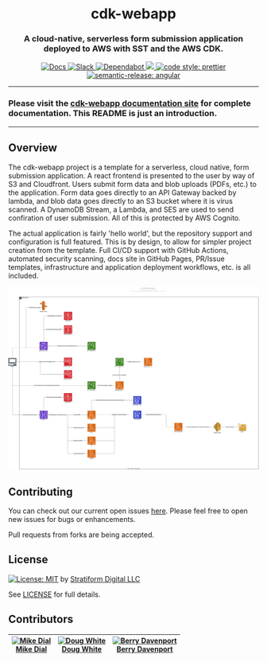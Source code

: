 <h1 align="center" style="border-bottom: none;"> cdk-webapp</h1>
<h3 align="center">A cloud-native, serverless form submission application deployed to AWS with SST and the AWS CDK.</h3>
<p align="center">
  <!--
  The following badges won't be functional unless the repository is public.
  <a href="https://github.com/stratiformdigital/cdk-webapp/releases/latest">
    <img alt="latest release" src="https://img.shields.io/github/release/stratiformdigital/cdk-webapp.svg">
  </a>
 <a href="https://github.com/stratiformdigital/cdk-webapp/actions/workflows/codeql-analysis.yml">
    <img alt="CodeQL" src="https://github.com/stratiformdigital/cdk-webapp/actions/workflows/codeql-analysis.yml/badge.svg?branch=main">
  </a>
  -->
  <a href="https://animated-umbrella-2bc1a76f.pages.github.io">
    <img alt="Docs" src="https://img.shields.io/badge/Docs-Pages-blue.svg">
  </a>
  <a href="https://stratiformworkspace.slack.com/archives/C03PPFBCLQ5">
    <img alt="Slack" src="https://img.shields.io/badge/Slack-accelerators-purple.svg">
  </a>
  <a href="https://dependabot.com/">
    <img alt="Dependabot" src="https://badgen.net/badge/Dependabot/enabled/green?icon=dependabot">
  </a>
  <a href="https://codeclimate.com/repos/62ba4d05ce718301a400cbad/maintainability">
    <img src="https://api.codeclimate.com/v1/badges/224d6a63e41ff1fca06f/maintainability" />
  </a>
  <a href="https://github.com/prettier/prettier">
    <img alt="code style: prettier" src="https://img.shields.io/badge/code_style-prettier-ff69b4.svg?style=flat-square">
  </a>
  <a href="https://github.com/semantic-release/semantic-release">
    <img alt="semantic-release: angular" src="https://img.shields.io/badge/semantic--release-angular-e10079?logo=semantic-release">
  </a>
  <!-- <a href="https://codeclimate.com/github/stratiformdigital/cdk-webapp/test_coverage">
    <img alt="Test Coverage" src="https://api.codeclimate.com/v1/badges/1449ad929006f559756b/test_coverage">
  </a> -->

</p>

---

### Please visit the [cdk-webapp documentation site](https://animated-umbrella-2bc1a76f.pages.github.io) for complete documentation. This README is just an introduction.

---

## Overview

The cdk-webapp project is a template for a serverless, cloud native, form submission application. A react frontend is presented to the user by way of S3 and Cloudfront. Users submit form data and blob uploads (PDFs, etc.) to the application. Form data goes directly to an API Gateway backed by lambda, and blob data goes directly to an S3 bucket where it is virus scanned. A DynamoDB Stream, a Lambda, and SES are used to send confiration of user submission. All of this is protected by AWS Cognito.

The actual application is fairly 'hello world', but the repository support and configuration is full featured. This is by design, to allow for simpler project creation from the template. Full CI/CD support with GitHub Actions, automated security scanning, docs site in GitHub Pages, PR/Issue templates, infrastructure and application deployment workflows, etc. is all included.

![diagram](docs/assets/diagram.svg)

## Contributing

You can check out our current open issues [here](https://github.com/stratiformdigital/cdk-webapp/issues). Please feel free to open new issues for bugs or enhancements.

Pull requests from forks are being accepted.

## License

[![License: MIT](https://img.shields.io/badge/License-MIT-blue.svg)](https://opensource.org/licenses/MIT) by [Stratiform Digital LLC](https://stratiform.digital)

See [LICENSE](LICENSE) for full details.

## Contributors

| [![Mike Dial][dial_avatar]][dial_homepage]<br/>[Mike Dial][dial_homepage] | [![Doug White][white_avatar]][white_homepage]<br/>[Doug White][white_homepage] | [![Berry Davenport][davenport_avatar]][davenport_homepage]<br/>[Berry Davenport][davenport_homepage] |
| ------------------------------------------------------------------------- | ------------------------------------------------------------------------------ | ---------------------------------------------------------------------------------------------------- |

[dial_homepage]: https://github.com/mdial89f
[dial_avatar]: https://avatars.githubusercontent.com/mdial89f?size=150
[white_homepage]: https://github.com/dwhitecl
[white_avatar]: https://avatars.githubusercontent.com/dwhitecl?size=150
[davenport_homepage]: https://github.com/berryd
[davenport_avatar]: https://avatars.githubusercontent.com/berryd?size=150
